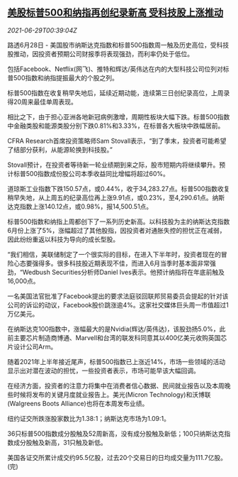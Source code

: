 <!--1624928463000-->
[美股标普500和纳指再创纪录新高 受科技股上涨推动](https://cn.reuters.com/article/usa-stocks-0628-mon-idCNKCS2E501B)
------

<div><i>2021-06-29T00:39:04Z</i></div><p>路透6月28日 - 美国股市纳斯达克指数和标普500指数周一触及历史高位，受科技股推动，因投资者预期公司财报季将表现强劲，而利率仍处于低位。</p><p>包括Facebook、Netflix(网飞)、推特和辉达/英伟达在内的大型科技公司位列对标普500指数和纳指提振最大的个股之列。</p><p>标普500指数在收复稍早失地后，延续近期动能，连续第三日创纪录高位，上周录得20周来最佳单周表现。</p><p>相比之下，由于担心亚洲各地新冠病例激增，周期性板块大幅下跌。标普500指数中金融类股和能源类股分别下跌0.81%和3.33%，在标普各大板块中跌幅居前。</p><p>CFRA Research首席投资策略师Sam Stovall表示，“到了季末，投资者可能希望了结部分获利，从能源轮换到科技股。”</p><p>Stovall预计，在投资者等待新一轮业绩期到来之际，股市短期内将继续攀升。预计标普500指数成份股公司本季收益同比增幅将超过60%。</p><p>道琼斯工业指数下跌150.57点，或0.44%，收于34,283.27点。标普500指数收复稍早失地，从上周五的纪录高位再上涨9.91点，或0.23%，至4,290.61点。纳斯达克指数上涨140.12点，或0.98%，报14,500.51点。</p><p>标普500指数和纳指上周都创下了一系列历史新高。以科技股为主的纳斯达克指数6月份上涨了5%，涨幅超过了其他股指，因投资者对通胀失控的担忧正在减弱，因此纷纷重返以科技为导向的成长型股。</p><p>“我们相信，美联储制定了一个很实际的目标，在进入下半年时，投资者现在的冒险心态要强得多。很多科技股近期表现不佳，而进入6月当季时基本面非常强劲，“Wedbush Securities分析师Daniel Ives表示。他预计纳指将在年底前触及16,000点。</p><p>一名美国法官批准了Facebook提出的要求法庭驳回联邦贸易委员会提起的针对该公司的诉讼的动议，Facebook股价跳涨逾4%。这家社交媒体巨头周一市值超过1万亿美元。</p><p>在纳斯达克100指数中，涨幅最大的是Nvidia(辉达/英伟达)，该股劲扬5.0%，此前主要芯片制造商博通、Marvell和台湾的联发科同意其以400亿美元收购英国芯片设计公司Arm。</p><p>随着2021年上半年接近尾声，标普500指数已上涨近14%，市场一些领域的活动显示出对潜在波动的担忧，一些投资者表示，市场可能早该大幅回调。</p><p>在经济方面，投资者的注意力将集中在消费者信心数据、民间就业报告以及本周晚些时候将发布的关键月度就业报告上。美光(Micron Technology)和沃博联(Walgreens Boots Alliance)也将在本周发布业绩。</p><p>纽约证交所跌涨股家数比为1.38:1；纳斯达克市场为1.09:1。</p><p>36只标普500指数成分股触及52周新高，没有成分股触及新低；100只纳斯达克指数成分股触及新高，31只触及新低。</p><p>美国各证交所累计成交约95.5亿股，过去20个交易日的日均成交量为111.7亿股。(完)</p>
